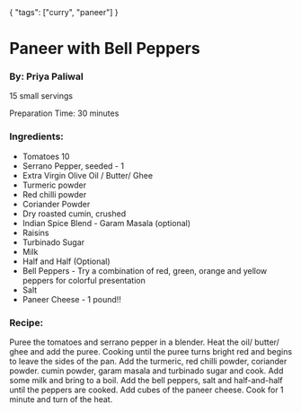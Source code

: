 <data>
{
  "tags": ["curry", "paneer"]
}
</data>

Paneer with Bell Peppers
=======================

### By: Priya Paliwal

15 small servings

Preparation Time: 30 minutes


### Ingredients:
- Tomatoes 10
- Serrano Pepper, seeded - 1
- Extra Virgin Olive Oil / Butter/ Ghee
- Turmeric powder
- Red chilli powder
- Coriander Powder
- Dry roasted cumin, crushed
- Indian Spice Blend - Garam Masala (optional)
- Raisins
- Turbinado Sugar
- Milk
- Half and Half (Optional)
- Bell Peppers - Try a combination of red, green, orange and yellow peppers for colorful presentation
- Salt
- Paneer Cheese - 1 pound!!


### Recipe:
Puree the tomatoes and serrano pepper in a blender. Heat the oil/ butter/ ghee and add the puree. Cooking until the puree turns bright red and begins to leave the sides of the pan. Add the turmeric, red chilli powder, coriander powder. cumin powder, garam masala and turbinado sugar and cook. Add some milk and bring to a boil. Add the bell peppers, salt and half-and-half until the peppers are cooked. Add cubes of the paneer cheese. Cook for 1 minute and turn of the heat.
